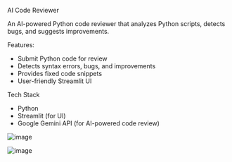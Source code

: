 AI Code Reviewer  

An AI-powered Python code reviewer that analyzes Python scripts, detects bugs, and suggests improvements.

Features:
-  Submit Python code for review  
-  Detects syntax errors, bugs, and improvements  
-  Provides fixed code snippets  
-  User-friendly Streamlit UI  

 Tech Stack  
- Python 
- Streamlit (for UI)  
- Google Gemini API (for AI-powered code review)  

![image](https://github.com/user-attachments/assets/2ef448b2-d30a-40b4-aba8-8ab65029c1da)

![image](https://github.com/user-attachments/assets/326fb160-f121-4d94-96b1-8fe2e374737f)


